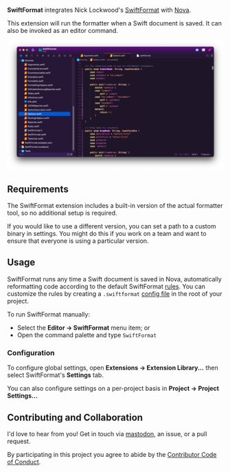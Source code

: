 **SwiftFormat** integrates Nick Lockwood's [SwiftFormat](https://github.com/nicklockwood/SwiftFormat) with [Nova](https://panic.com/nova).

This extension will run the formatter when a Swift document is saved. It can also be invoked as an editor command. 

![](https://raw.githubusercontent.com/PadraigK/swiftformat-nova/main/Images/screenshot.png)

## Requirements

The SwiftFormat extension includes a built-in version of the actual formatter tool, so no additional setup is required. 

If you would like to use a different version, you can set a path to a custom binary in settings. You might do this if you work on a team and want to ensure that everyone is using a particular version.

## Usage
SwiftFormat runs any time a Swift document is saved in Nova, automatically reformatting code according to the default SwiftFormat [rules](https://github.com/nicklockwood/SwiftFormat#rules). You can customize the rules by creating a `.swiftformat` [config file](https://github.com/nicklockwood/SwiftFormat#config-file) in the root of your project. 

To run SwiftFormat manually:

- Select the **Editor → SwiftFormat** menu item; or
- Open the command palette and type `SwiftFormat`

### Configuration
To configure global settings, open **Extensions → Extension Library...** then select SwiftFormat's **Settings** tab.

You can also configure settings on a per-project basis in **Project → Project Settings...**

## Contributing and Collaboration

I'd love to hear from you! Get in touch via [mastodon](https://mastodon.social/@PadraigOCinneide), an issue, or a pull request.


By participating in this project you agree to abide by the [Contributor Code of Conduct](CODE_OF_CONDUCT.md).

[build status]: https://github.com/mattmassicotte/Queue/actions
[build status badge]: https://github.com/mattmassicotte/Queue/workflows/CI/badge.svg
[platforms]: https://swiftpackageindex.com/mattmassicotte/Queue
[platforms badge]: https://img.shields.io/endpoint?url=https%3A%2F%2Fswiftpackageindex.com%2Fapi%2Fpackages%2Fmattmassicotte%2FQueue%2Fbadge%3Ftype%3Dplatforms
[semaphore]: https://github.com/groue/Semaphore
[documentation]: https://swiftpackageindex.com/mattmassicotte/Queue/main/documentation
[documentation badge]: https://img.shields.io/badge/Documentation-DocC-blue


